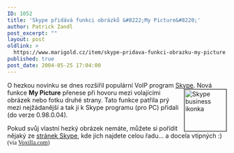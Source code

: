 ```yaml
---
ID: 1052
title: 'Skype přidává funkci obrázků &#8222;My Picture&#8220;'
author: Patrick Zandl
post_excerpt: ""
layout: post
oldlink: >
  https://www.marigold.cz/item/skype-pridava-funkci-obrazku-my-picture
published: true
post_date: 2004-05-25 17:04:00
---
```

<p>
O hezkou novinku se dnes rozšířil populární VoIP program <A href="http://www.skype.com/" target=_blank>Skype</A>. Nová funkce <STRONG>My Picture</STRONG> <IMG height=96 alt="Skype business ikonka" src="/wp-content/uploads/business-skype.jpg" width=96 align=right border=1>přenese při hovoru mezi volajícími obrázek nebo fotku druhé strany. Tato funkce patřila prý mezi nejžádanější a tak ji k Skype programu (pro PC) přidali (do verze 0.98.0.04).</p>

<p>
Pokud svůj vlastní hezký obrázek nemáte, můžete si pořídit nějaký ze <A href="http://www.skype.com/download_avatars.html" target=_blank>stránek Skype</A>, kde jich najdete celou řadu... a docela vtipných :)<FONT face=Times> (via <A href="http://voxilla.com/modules.php?op=modload&amp;name=News&amp;file=article&amp;sid=68" target=_blank>Voxilla.com</A>)</FONT></p>
